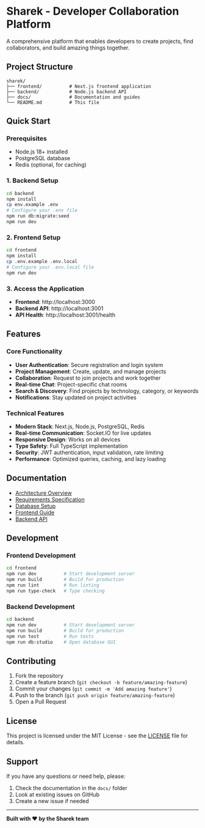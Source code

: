 # Sharek - Developer Collaboration Platform

A comprehensive platform that enables developers to create projects, find collaborators, and build amazing things together.

## Project Structure

```
sharek/
├── frontend/          # Next.js frontend application
├── backend/           # Node.js backend API
├── docs/              # Documentation and guides
└── README.md          # This file
```

## Quick Start

### Prerequisites

- Node.js 18+ installed
- PostgreSQL database
- Redis (optional, for caching)

### 1. Backend Setup

```bash
cd backend
npm install
cp env.example .env
# Configure your .env file
npm run db:migrate:seed
npm run dev
```

### 2. Frontend Setup

```bash
cd frontend
npm install
cp .env.example .env.local
# Configure your .env.local file
npm run dev
```

### 3. Access the Application

- **Frontend**: http://localhost:3000
- **Backend API**: http://localhost:3001
- **API Health**: http://localhost:3001/health

## Features

### Core Functionality
- **User Authentication**: Secure registration and login system
- **Project Management**: Create, update, and manage projects
- **Collaboration**: Request to join projects and work together
- **Real-time Chat**: Project-specific chat rooms
- **Search & Discovery**: Find projects by technology, category, or keywords
- **Notifications**: Stay updated on project activities

### Technical Features
- **Modern Stack**: Next.js, Node.js, PostgreSQL, Redis
- **Real-time Communication**: Socket.IO for live updates
- **Responsive Design**: Works on all devices
- **Type Safety**: Full TypeScript implementation
- **Security**: JWT authentication, input validation, rate limiting
- **Performance**: Optimized queries, caching, and lazy loading

## Documentation

- [Architecture Overview](docs/ARCH.md)
- [Requirements Specification](docs/REQUIREMENTS.md)
- [Database Setup](backend/docs/DATABASE.md)
- [Frontend Guide](frontend/README.md)
- [Backend API](backend/README.md)

## Development

### Frontend Development
```bash
cd frontend
npm run dev          # Start development server
npm run build        # Build for production
npm run lint         # Run linting
npm run type-check   # Type checking
```

### Backend Development
```bash
cd backend
npm run dev          # Start development server
npm run build        # Build for production
npm run test         # Run tests
npm run db:studio    # Open database GUI
```

## Contributing

1. Fork the repository
2. Create a feature branch (`git checkout -b feature/amazing-feature`)
3. Commit your changes (`git commit -m 'Add amazing feature'`)
4. Push to the branch (`git push origin feature/amazing-feature`)
5. Open a Pull Request

## License

This project is licensed under the MIT License - see the [LICENSE](LICENSE) file for details.

## Support

If you have any questions or need help, please:
1. Check the documentation in the `docs/` folder
2. Look at existing issues on GitHub
3. Create a new issue if needed

---

**Built with ❤️ by the Sharek team**